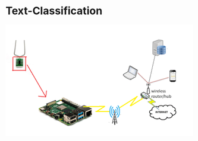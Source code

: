 # Text-Classification
![Test Image 1](https://github.com/FindUrPath/Speech-To-Text/blob/master/architecture.PNG)

